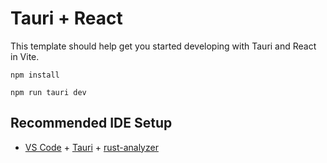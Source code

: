 # Tauri + React

This template should help get you started developing with Tauri and React in Vite.
```
npm install

npm run tauri dev
```
## Recommended IDE Setup

- [VS Code](https://code.visualstudio.com/) + [Tauri](https://marketplace.visualstudio.com/items?itemName=tauri-apps.tauri-vscode) + [rust-analyzer](https://marketplace.visualstudio.com/items?itemName=rust-lang.rust-analyzer)
